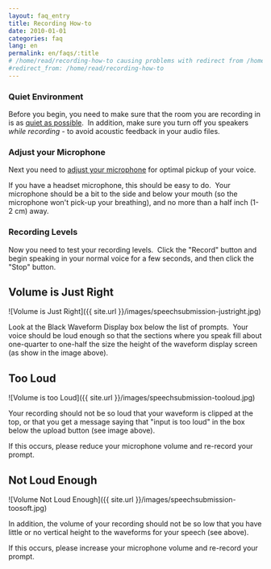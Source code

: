 ```yaml
---
layout: faq_entry
title: Recording How-to
date: 2010-01-01
categories: faq
lang: en
permalink: en/faqs/:title
# /home/read/recording-how-to causing problems with redirect from /home/read to /en/read
#redirect_from: /home/read/recording-how-to
---
```


### Quiet Environment

Before you begin, you need to make sure that the room you are recording in is as [quiet as possible].  In addition, make sure you turn off you speakers *while recording* - to avoid acoustic feedback in your audio files.

### Adjust your Microphone 

Next you need to [adjust your microphone] for optimal pickup of your voice. 

If you have a headset microphone, this should be easy to do.  Your microphone should be a bit to the side and below your mouth (so the microphone won't pick-up your breathing), and no more than a half inch (1-2 cm) away.

### Recording Levels

Now you need to test your recording levels.  Click the "Record" button and begin speaking in your normal voice for a few seconds, and then click the "Stop" button.

Volume is Just Right
--------------------

![Volume is Just Right]({{ site.url }}/images/speechsubmission-justright.jpg)

Look at the Black Waveform Display box below the list of prompts.  Your voice should be loud enough so that the sections where you speak fill about one-quarter to one-half the size the height of the waveform display screen (as show in the image above). 

Too Loud
--------

![Volume is too Loud]({{ site.url }}/images/speechsubmission-tooloud.jpg)

Your recording should not be so loud that your waveform is clipped at the top, or that you get a message saying that "input is too loud" in the box below the upload button (see image above). 

If this occurs, please reduce your microphone volume and re-record your prompt.

Not Loud Enough
---------------

![Volume Not Loud Enough]({{ site.url }}/images/speechsubmission-toosoft.jpg)

In addition, the volume of your recording should not be so low that you have little or no vertical height to the waveforms for your speech (see above).

If this occurs, please increase your microphone volume and re-record your prompt.

 

  [quiet as possible]: /faq/how-to-create-a-quiet-environment-for-recording-prompts/
  [adjust your microphone]: /home/docs/faq/faq/how-do-i-adjust-my-microphone-for-recording-speech

